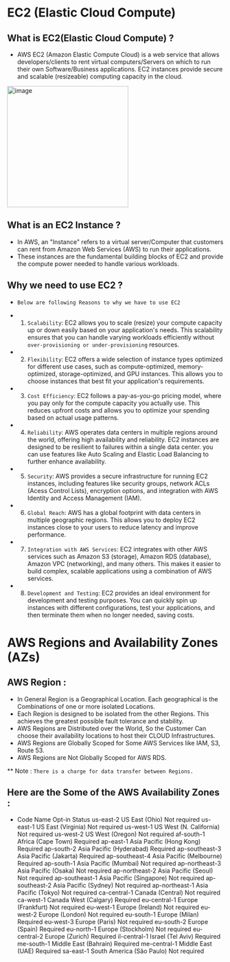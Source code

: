 # EC2 (Elastic Cloud Compute) 

## What is EC2(Elastic Cloud Compute) ? 
* AWS EC2 (Amazon Elastic Compute Cloud) is a web service that allows developers/clients to rent virtual computers/Servers on which to run their own Software/Business applications. EC2 instances provide secure and scalable (resizeable) computing capacity in the cloud.

<img width="282" alt="image" src="https://github.com/user-attachments/assets/5f0835bd-76e0-4d61-92a0-021e9ba88e9b">


## What is an EC2 Instance ?
* In AWS, an "Instance" refers to a virtual server/Computer that customers can rent from Amazon Web Services (AWS) to run their applications. 
* These instances are the fundamental building blocks of EC2 and provide the compute power needed to handle various workloads.

## Why we need to use EC2 ?
* ```Below are following Reasons to why we have to use EC2```
  
* 1. ```Scalability```: EC2 allows you to scale (resize) your compute capacity up or down easily based on your application's needs.
                  This scalability ensures that you can handle varying workloads efficiently without ```over-provisioning or under-provisioning``` resources.


* 2. ```Flexibility```: EC2 offers a wide selection of instance types optimized for different use cases, such as compute-optimized, memory-optimized, storage-optimized, and 
                        GPU instances.
                  This allows you to choose instances that best fit your application's requirements.


* 3. ```Cost Efficiency```: EC2 follows a pay-as-you-go pricing model, where you pay only for the compute capacity you actually use.
                      This reduces upfront costs and allows you to optimize your spending based on actual usage patterns.


* 4. ```Reliability```: AWS operates data centers in multiple regions around the world, offering high availability and reliability.
                  EC2 instances are designed to be resilient to failures within a single data center.
                  you can use features like Auto Scaling and Elastic Load Balancing to further enhance availability.


* 5. ```Security```: AWS provides a secure infrastructure for running EC2 instances, including features like security groups, network ACLs (Acess Control Lists), encryption                       options, and integration with AWS Identity and Access Management (IAM).


* 6. ```Global Reach```: AWS has a global footprint with data centers in multiple geographic regions.
                   This allows you to deploy EC2 instances close to your users to reduce latency and improve performance.


* 7. ```Integration with AWS Services```: EC2 integrates with other AWS services such as Amazon S3 (storage), Amazon RDS (database), Amazon VPC (networking), and many others.
                                    This makes it easier to build complex, scalable applications using a combination of AWS services.


* 8. ```Development and Testing```: EC2 provides an ideal environment for development and testing purposes. You can quickly spin up instances with different configurations, test                                 your applications, and then terminate them when no longer needed, saving costs.


# AWS Regions and Availability Zones (AZs)

## AWS Region :
* In General Region is a Geographical Location. Each geographical is the Combinations of one or more isolated Locations.
* Each Region is designed to be isolated from the other Regions. This achieves the greatest possible fault tolerance and stability.
* AWS Regions are Distributed over the World, So the Customer Can choose their availability locations to host their CLOUD Infrastructures.
* AWS Regions are Globally Scoped for Some AWS Services like IAM, S3, Route 53.
* AWS Regions are Not Globally Scoped for AWS RDS.

** Note : ```There is a charge for data transfer between Regions.```

## Here are the Some of the AWS Availability Zones :
 * Code	Name	          Opt-in                      Status
us-east-2	US         East (Ohio)	               Not required
us-east-1	US         East (Virginia)	           Not required
us-west-1	US        West (N. California)	       Not required
us-west-2	US        West (Oregon)	               Not required
af-south-1	        Africa (Cape Town)	         Required
ap-east-1	          Asia Pacific (Hong Kong)	   Required
ap-south-2	        Asia Pacific (Hyderabad)	    Required
ap-southeast-3	    Asia Pacific (Jakarta)	      Required
ap-southeast-4	    Asia Pacific (Melbourne)	    Required
ap-south-1	        Asia Pacific (Mumbai)	        Not required
ap-northeast-3	    Asia Pacific (Osaka)	        Not required
ap-northeast-2	    Asia Pacific (Seoul)	        Not required
ap-southeast-1	    Asia Pacific (Singapore)	    Not required
ap-southeast-2	   Asia Pacific (Sydney)	        Not required
ap-northeast-1	   Asia Pacific (Tokyo)          	Not required
ca-central-1	     Canada (Central)	              Not required
ca-west-1	         Canada West (Calgary)          Required
eu-central-1	      Europe (Frankfurt)	          Not required
eu-west-1	        Europe (Ireland)	              Not required
eu-west-2	          Europe (London)	              Not required
eu-south-1	        Europe (Milan)	              Required
eu-west-3	          Europe (Paris)	              Not required
eu-south-2	        Europe (Spain)	              Required
eu-north-1	        Europe (Stockholm)          	Not required
eu-central-2	      Europe (Zurich)	              Required
il-central-1	      Israel (Tel Aviv)            	Required
me-south-1	        Middle East (Bahrain)	        Required
me-central-1	      Middle East (UAE)	            Required
sa-east-1	          South America (São Paulo)	    Not required

  


